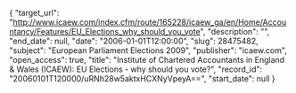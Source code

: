 {
  "target_url": "http://www.icaew.com/index.cfm/route/165228/icaew_ga/en/Home/Accountancy/Features/EU_Elections_why_should_you_vote", 
  "description": "", 
  "end_date": null, 
  "date": "2006-01-01T12:00:00", 
  "slug": 28475482, 
  "subject": "European Parliament Elections 2009", 
  "publisher": "icaew.com", 
  "open_access": true, 
  "title": "Institute of Chartered Accountants in England & Wales (ICAEW): EU Elections - why should you vote?", 
  "record_id": "20060101T120000/uRNh28w5aktxHCXNyVpeyA==", 
  "start_date": null
}

